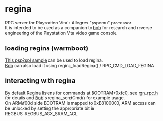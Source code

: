 # regina
RPC server for Playstation Vita's Allegrex "pspemu" processor<br>
It is intended to be used as a companion to [bob](https://github.com/SKGleba/bob) for research and reverse engineering of the Playstation Vita video game console.

## loading regina (warmboot)
[This psp2spl sample](https://github.com/SKGleba/psp2spl/tree/master/samples/pspemu_brom_exec) can be used to load regina. <br>
[Bob](https://github.com/SKGleba/bob) can also load it using regina_loadRegina() / RPC_CMD_LOAD_REGINA

## interacting with regina
By default Regina listens for commands at BOOTRAM+0xfc0, see [rgn_rpc.h](source/include/rgn_rpc.h) for details and [Bob](https://github.com/SKGleba/bob)'s regina_sendCmd() for example usage.<br>
On ARM/f00d side BOOTRAM is mapped to 0xE8100000, ARM access can be unlocked by setting the appropriate bit in REGBUS::REGBUS_AGX_SRAM_ACL